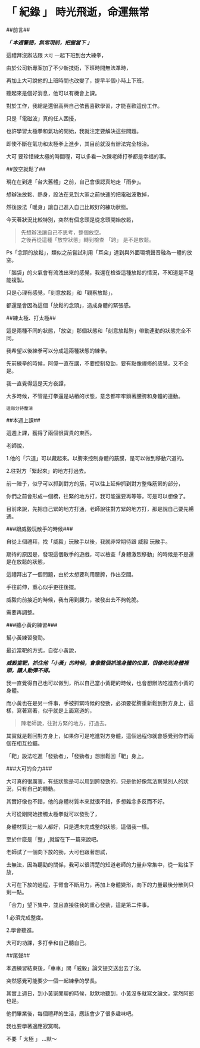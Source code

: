 # 「 紀錄 」 時光飛逝，命運無常

##前言##


 ***「 本週警語，無常現前，把握當下 」***


這禮拜沒辦法跟 ```大可``` 一起下班到台大練拳，

由於公司新專案加了不少新技術，下班時間無法準時，

再加上大可說他的上班時間也改變了，提早半個小時上下班，

聽起來是個好消息，他可以有機會上課。

對於工作，我總是還很高興自己依舊喜歡學習，才能喜歡這份工作。

只是「電磁波」真的任人困擾，

也許學習太極拳和氣功的開始，我就注定要解決這些問題。

即使不斷在氣功和太極拳上進步，其目前就沒有辦法完全根治。

大可 要珍惜練太極的時間喔，可以多看一次陳老師打拳都是幸福的事。


##放空就鬆了##


現在在到達「台大舊體」之前，自己會很認真地走「雨步」。

想辦法放鬆、熱身，設法在見到大家之前快速的把電磁波散掉，

然後設法「暖身」讓自己進入自己比較好的練功狀態。

今天著狀況比較特別，突然有個念頭是從念頭開始放鬆，

>先想辦法讓自己不思考，整個放空。<br/>
>之後再從這種「放空狀態」轉到檢查 「跨」  是不是放鬆。

Ps「念頭的放鬆」，類似之前嘗試利用「耳朵」達到與外面環境聲音融為一體的放空。

「腦袋」的火氣會有流洩出來的感覺，我還在檢查這種放鬆的情況，不知道是不是能複製。

只是心理有感覺，「刻意放鬆」和「觀察放鬆」，

都還是會因為這個「放鬆的念頭」，造成身體的緊張感。


##練太極、打太極##


這是兩種不同的狀態，「放空」那個狀態和「刻意放鬆胯」帶動連動的狀態完全不同。

我希望以後練拳可以分成這兩種狀態的練拳。


先前練拳的時候，阿偉一直在講，不要控制發勁，要有點像禪修的感覺，又不全是。

我一直覺得這是天方夜譚，

大多時候，不管是打拳還是站樁的狀態，意念都牢牢鎖著腰胯和身體的連動。

```這部分待釐清```

##本週上課##

這週上課，獲得了兩個很寶貴的東西。

老師說，

  1.他的「穴道」可以藏起來。以胯來控制身體的筋膜，是可以做到移動穴道的。

  2.往對方「緊起來」的地方打過去。

前一陣子，似乎可以抓到對方的筋，可以往上延伸抓到對方整條筋緊的部分，

你們之前會形成一個橋，往緊的地方打，我可能還要再等等，可是可以想像了。

目前來說，先把自己緊的地方打通，老師說往對方緊的地方打，那是說自己要先暢通。


###跟威毅玩散手的時候###


自從上個禮拜，找「威毅」玩散手以後，我就非常期待跟 威毅 玩散手。

期待的原因是，發現這個散手的遊戲，可以檢查「身體激烈移動」的時候是不是還是在放鬆的狀態，

這禮拜出了一個問題，由於太想要利用腰胯，作出空間。

手往前伸，重心似乎更往後擺。

威毅向前接近的時候，我有用到腰力，被發出去不夠乾脆。

需要再調整。

###聽小黃的練習###

幫小黃練習發勁。

最近當靶的方式，自從小黃說，

***威毅當靶，抓住他「小黃」的時候，會像整個抓進身體的位置，很像吃到身體裡頭，讓人動彈不得。***

我一直覺得自己也可以做到，所以自己當小黃靶的時候，也會想辦法吃進去小黃的身體。

而小黃也在是另一件事，手被抓緊時候的發勁，必須要從胯重新鬆到對方身上，這樣，寫著寫著，似乎就是上面寫道的，

>陳老師說，往對方緊的地方，打過去。

其實就是鬆回對方身上，如果你可是吃進對方身體，這個過程你就會感覺到你們兩個在相互拉鋸。

「靶」設法吃進「發勁者」，「發勁者」想辦鬆回「靶」身上。


###大可的合力###


大可真的很厲害，有些狀態是可以用到跨發勁的，只是他好像無法察覺別人的狀況，只有自己的轉動。

其實好像也不錯，他的身體材質本來就很不錯，多想雜念多反而不好。

大可從剛開始接觸太極拳就可以發勁了，

身體材質比一般人都好，只是還未完成整的狀態，這個我一樣。

至於什麼是「整」,就留在下一篇來說吧。


老師試了一個向下放的勁，大可也跟著想試，

去無法，因為聽勁的關係，我可以很清楚的知道老師的力量非常集中，從一點往下放，

大可在下放的過程，手臂會不斷用力，再加上身體變形，向下的力量最後分散到只剩一點。

「合力」望下集中，並且直接往我的重心發勁，這是第二件事。



1.必須完成整度。

2.學會聽進。


大可的功課，多打拳和自己聽自己。



##尾聲##

本週練習結束後，「車車」問「威毅」論文提交送出去了沒。

突然感覺可能要少一個一起練拳的學長。

其實上週日，到小黃家閒聊的時候，默默地聽到，小黃沒多就寫文論文，當然阿郎也是。

他們畢業後，每個禮拜的生活，應該會少了很多趣味吧。

我也要學著適應寂寞啊。

不要「 太極 」 ...默～


